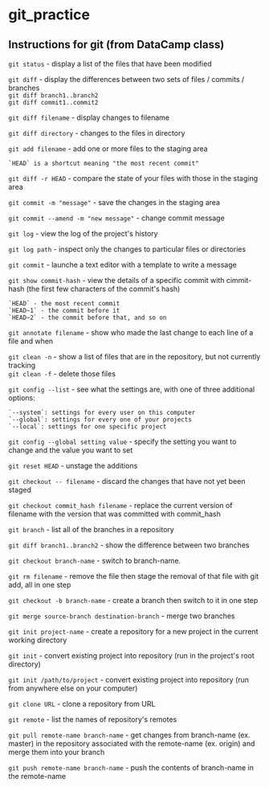 # git_practice

## Instructions for git (from DataCamp class)

`git status` - display a list of the files that have been modified

`git diff` - display the differences between two sets of files / commits / branches  
`git diff branch1..branch2`  
`git diff commit1..commit2`

`git diff filename` - display changes to filename

`git diff directory` - changes to the files in directory

`git add filename` - add one or more files to the staging area

    `HEAD` is a shortcut meaning "the most recent commit"

`git diff -r HEAD` - compare the state of your files with those in the staging area

`git commit -m "message"` - save the changes in the staging area

`git commit --amend -m "new message"` - change commit message

`git log` - view the log of the project's history

`git log path` - inspect only the changes to particular files or directories

`git commit` - launche a text editor with a template to write a message

`git show commit-hash` - view the details of a specific commit with cimmit-hash (the first few characters of the commit's hash)

    `HEAD` - the most recent commit  
    `HEAD~1` - the commit before it  
    `HEAD~2` - the commit before that, and so on

`git annotate filename` - show who made the last change to each line of a file and when

`git clean -n` - show a list of files that are in the repository, but not currently tracking  
`git clean -f` - delete those files

`git config --list` - see what the settings are, with one of three additional options:

    `--system`: settings for every user on this computer  
    `--global`: settings for every one of your projects  
    `--local`: settings for one specific project  

`git config --global setting value` - specify the setting you want to change and the value you want to set

`git reset HEAD` - unstage the additions

`git checkout -- filename` - discard the changes that have not yet been staged

`git checkout commit_hash filename` - replace the current version of filename with the version that was committed with commit_hash

`git branch` - list all of the branches in a repository

`git diff branch1..branch2` - show the difference between two branches

`git checkout branch-name` - switch to branch-name.

`git rm filename` - remove the file then stage the removal of that file with git add, all in one step

`git checkout -b branch-name` - create a branch then switch to it in one step

`git merge source-branch destination-branch` - merge two branches

`git init project-name` - create a repository for a new project in the current working directory

`git init` - convert existing project into repository (run in the project's root directory)

`git init /path/to/project` - convert existing project into repository (run from anywhere else on your computer)

`git clone URL` - clone a repository from URL

`git remote` - list the names of repository's remotes

`git pull remote-name branch-name` - get changes from branch-name (ex. master) in the repository associated with the remote-name (ex. origin) and merge them into your branch

`git push remote-name branch-name` - push the contents of branch-name in the remote-name
